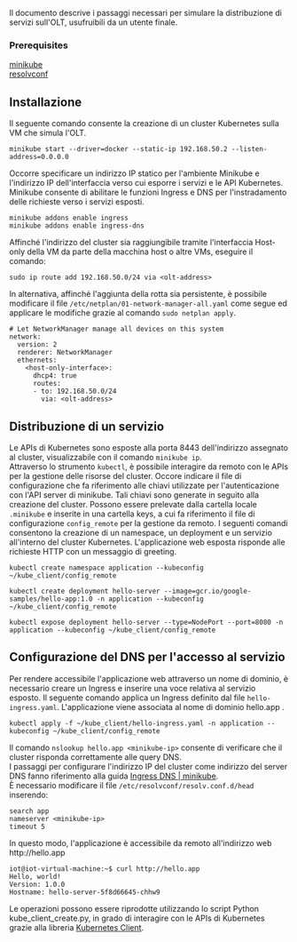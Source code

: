 Il documento descrive i passaggi necessari per simulare la distribuzione di servizi sull'OLT, usufruibili da un utente finale.

### Prerequisites
[minikube](https://minikube.sigs.k8s.io/docs/start/) \
[resolvconf](https://manpages.ubuntu.com/manpages/jammy/man8/resolvconf.8.html)

## Installazione
Il seguente comando consente la creazione di un cluster Kubernetes sulla VM che simula l'OLT.
```
minikube start --driver=docker --static-ip 192.168.50.2 --listen-address=0.0.0.0
```
Occorre specificare un indirizzo IP statico per l'ambiente Minikube e l'indirizzo IP dell'interfaccia verso cui esporre i servizi e le API Kubernetes.
Minikube consente di abilitare le funzioni Ingress e DNS per l'instradamento delle richieste verso i servizi esposti.
```
minikube addons enable ingress
minikube addons enable ingress-dns
```
Affinché l'indirizzo del cluster sia raggiungibile tramite l'interfaccia Host-only della VM da parte della macchina host o altre VMs, eseguire il comando:
```
sudo ip route add 192.168.50.0/24 via <olt-address>
```
In alternativa, affinché l'aggiunta della rotta sia persistente, è possibile modificare il file `/etc/netplan/01-network-manager-all.yaml` come segue ed applicare le modifiche grazie al comando `sudo netplan apply`. 
```
# Let NetworkManager manage all devices on this system
network:
  version: 2
  renderer: NetworkManager
  ethernets:
    <host-only-interface>:
      dhcp4: true
      routes:
      - to: 192.168.50.0/24
        via: <olt-address>
```
## Distribuzione di un servizio
Le APIs di Kubernetes sono esposte alla porta 8443 dell'indirizzo assegnato al cluster, visualizzabile con il comando `minikube ip`. \
Attraverso lo strumento `kubectl`, è possibile interagire da remoto con le APIs per la gestione delle risorse del cluster.
Occore indicare il file di configurazione che fa riferimento alle chiavi utilizzate per l'autenticazione con l'API server di minikube. Tali chiavi sono generate in seguito alla creazione del cluster. Possono essere prelevate dalla cartella locale `.minikube` e inserite in una cartella keys, a cui fa riferimento il file di configurazione `config_remote` per la gestione da remoto.
I seguenti comandi consentono la creazione di un namespace, un deployment e un servizio all'interno del cluster Kubernetes. L'applicazione web esposta risponde alle richieste HTTP con un messaggio di greeting.

```
kubectl create namespace application --kubeconfig ~/kube_client/config_remote
```
```
kubectl create deployment hello-server --image=gcr.io/google-samples/hello-app:1.0 -n application --kubeconfig ~/kube_client/config_remote
```
```
kubectl expose deployment hello-server --type=NodePort --port=8080 -n application --kubeconfig ~/kube_client/config_remote
```

## Configurazione del DNS per l'accesso al servizio
Per rendere accessibile l'applicazione web attraverso un nome di dominio, è necessario creare un Ingress e inserire una voce relativa al servizio esposto. Il seguente comando applica un Ingress definito dal file `hello-ingress.yaml`. L'applicazione viene associata al nome di dominio hello.app .
```
kubectl apply -f ~/kube_client/hello-ingress.yaml -n application --kubeconfig ~/kube_client/config_remote
```
Il comando `nslookup hello.app <minikube-ip>` consente di verificare che il cluster risponda correttamente alle query DNS. \
I passaggi per configurare l'indirizzo IP del cluster come indirizzo del server DNS fanno riferimento alla guida [Ingress DNS | minikube](https://minikube.sigs.k8s.io/docs/handbook/addons/ingress-dns/). \
È necessario modificare il file `/etc/resolvconf/resolv.conf.d/head` inserendo:
```
search app
nameserver <minikube-ip>
timeout 5
```
In questo modo, l'applicazione è accessibile da remoto all'indirizzo web http\://hello.app
```
iot@iot-virtual-machine:~$ curl http://hello.app
Hello, world!
Version: 1.0.0
Hostname: hello-server-5f8d66645-chhw9
```
Le operazioni possono essere riprodotte utilizzando lo script Python kube_client_create.py, in grado di interagire con le APIs di Kubernetes grazie alla libreria [Kubernetes Client](https://github.com/kubernetes-client/python).
